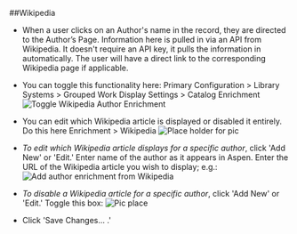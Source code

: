 ﻿##Wikipedia

- When a user clicks on an Author's name in the record, they are directed to the Author’s Page. Information here is pulled in via an API from Wikipedia. It doesn't require an API key, it pulls the information in automatically. The user will have a direct link to the corresponding Wikipedia page if applicable. 

- You can toggle this functionality here: Primary Configuration > Library Systems > Grouped Work Display Settings > Catalog Enrichment
![Toggle Wikipedia Author Enrichment](/manual/images/Catalog-Enrichment.png)

- You can edit which Wikipedia article is displayed or disabled it entirely. Do this here Enrichment > Wikipedia 
![Place holder for pic](/manual/images/Add-author-enrichment.png)

 - *To edit which Wikipedia article displays for a specific author*, click 'Add New' or 'Edit.' Enter name of the author as it appears in Aspen. Enter the URL of the Wikipedia article you wish to display; e.g.:
 ![Add author enrichment from Wikipedia](/manual/images/Add-specific-author-enrichment.png)

 - *To disable a Wikipedia article for a specific author*, click 'Add New' or 'Edit.' Toggle this box:
 ![Pic place](/manual/images/Disable-specific-author-enrichment.png)
 
- Click 'Save Changes... .'
